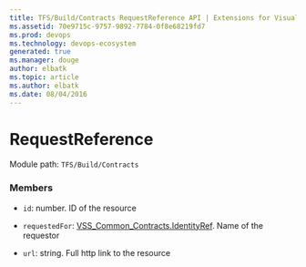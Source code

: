 ```yaml
---
title: TFS/Build/Contracts RequestReference API | Extensions for Visual Studio Team Services
ms.assetid: 70e9715c-9757-9892-7784-0f8e68219fd7
ms.prod: devops
ms.technology: devops-ecosystem
generated: true
ms.manager: douge
author: elbatk
ms.topic: article
ms.author: elbatk
ms.date: 08/04/2016
---
```


# RequestReference

Module path: `TFS/Build/Contracts`


### Members

* `id`: number. ID of the resource

* `requestedFor`: [VSS_Common_Contracts.IdentityRef](../../../VSS/WebApi/Contracts/IdentityRef.md). Name of the requestor

* `url`: string. Full http link to the resource

